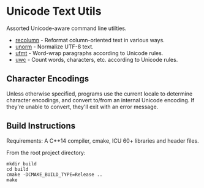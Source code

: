 Unicode Text Utils
==================

Assorted Unicode-aware command line utilties.

* [recolumn](recolumn.md) - Reformat column-oriented text in various ways.
* [unorm](unorm.md) - Normalize UTF-8 text.
* [ufmt](ufmt.md) - Word-wrap paragraphs according to Unicode rules.
* [uwc](uwc.md) - Count words, characters, etc. according to Unicode rules.

Character Encodings
-------------------

Unless otherwise specified, programs use the current locale to
determine character encodings, and convert to/from an internal Unicode
encoding. If they're unable to convert, they'll exit with an error message.

Build Instructions
------------------

Requirements: A C++14 compiler, cmake, ICU 60+ libraries and header files.

From the root project directory:

    mkdir build
    cd build
    cmake -DCMAKE_BUILD_TYPE=Release ..
    make
